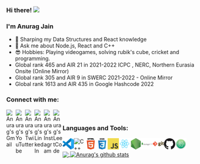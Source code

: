 ### Hi there! <img src="https://raw.githubusercontent.com/MartinHeinz/MartinHeinz/master/wave.gif" width="20px">
### I'm Anurag Jain

- 🌱 Sharping my Data Structures and React knowledge
- 💬 Ask me about Node.js, React and C++
- 😎 Hobbies: Playing videogames, solving rubik's cube, cricket and programming.
- Global rank 465 and AIR 21 in 2021-2022 ICPC , NERC, Northern Eurasia Onsite (Online Mirror)
- Global rank 305 and AIR 9 in SWERC 2021-2022 - Online Mirror
- Global rank 1613 and AIR 435 in Google Hashcode 2022

### Connect with me:

[<img align="left" alt="Anurag's Gmail" width="25px" src="https://cdn.jsdelivr.net/npm/simple-icons@v3/icons/gmail.svg" />][gmail]
[<img align="left" alt="Anurag's YouTube" width="25px" src="https://cdn.jsdelivr.net/npm/simple-icons@v3/icons/youtube.svg" />][youtube]
[<img align="left" alt="Anurag's Twitter" width="25px" src="https://cdn.jsdelivr.net/npm/simple-icons@v3/icons/twitter.svg" />][twitter]
[<img align="left" alt="Anurag's LinkedIn" width="25px" src="https://cdn.jsdelivr.net/npm/simple-icons@v3/icons/linkedin.svg" />][linkedin]
[<img align="left" alt="Anurag's Instagram" width="25px" src="https://cdn.jsdelivr.net/npm/simple-icons@v3/icons/instagram.svg" />][instagram]
[<img align="left" alt="Anurag's LeetCode" width="25px" src="https://cdn.jsdelivr.net/npm/simple-icons@v3/icons/leetcode.svg" />][leetcode]

<br />

### Languages and Tools:

<img align="left" alt="Visual Studio Code" width="30px" src="https://raw.githubusercontent.com/github/explore/80688e429a7d4ef2fca1e82350fe8e3517d3494d/topics/visual-studio-code/visual-studio-code.png" />
<img align="left" alt="C++" width="30px" src="https://www.freeiconspng.com/uploads/c--logo-icon-0.png" />
<img align="left" alt="HTML5" width="30px" src="https://raw.githubusercontent.com/github/explore/80688e429a7d4ef2fca1e82350fe8e3517d3494d/topics/html/html.png" />
<img align="left" alt="CSS3" width="30px" src="https://raw.githubusercontent.com/github/explore/80688e429a7d4ef2fca1e82350fe8e3517d3494d/topics/css/css.png" />
<img align="left" alt="JavaScript" width="30px" src="https://raw.githubusercontent.com/github/explore/80688e429a7d4ef2fca1e82350fe8e3517d3494d/topics/javascript/javascript.png" />
<img align="left" alt="React" width="30px" src="https://raw.githubusercontent.com/github/explore/80688e429a7d4ef2fca1e82350fe8e3517d3494d/topics/react/react.png" />
<img align="left" alt="Node.js" width="30px" src="https://raw.githubusercontent.com/github/explore/80688e429a7d4ef2fca1e82350fe8e3517d3494d/topics/nodejs/nodejs.png" />
<img align="left" alt="MongoDB" width="30px" src="https://raw.githubusercontent.com/github/explore/80688e429a7d4ef2fca1e82350fe8e3517d3494d/topics/mongodb/mongodb.png" />
<img align="left" alt="Git" width="30px" src="https://raw.githubusercontent.com/github/explore/80688e429a7d4ef2fca1e82350fe8e3517d3494d/topics/git/git.png" />
<img align="left" alt="GitHub" width="30px" src="https://raw.githubusercontent.com/github/explore/78df643247d429f6cc873026c0622819ad797942/topics/github/github.png" />
<img align="left" alt="Atom" width="30px" src="https://raw.githubusercontent.com/github/explore/78df643247d429f6cc873026c0622819ad797942/topics/atom/atom.png" />

<br />
<br />

<a href="https://github.com/jainanurag941">
  <img align="center" src="https://github-readme-stats.vercel.app/api/top-langs/?username=jainanurag941&theme=light&hide_langs_below=1" />
</a>

<a href="https://github.com/jainanurag941">
 <img align="center" src="https://github-readme-stats.vercel.app/api?username=jainanurag941&show_icons=true&theme=light&line_height=27" alt="Anurag's github stats"/>
</a>

[gmail]: mailto:jainanurag941@gmail.com
[twitter]: https://twitter.com/AnuragJ84147816
[youtube]: https://www.youtube.com/channel/UCUdeV_zDb4QyXPDFYl9egtQ
[instagram]: https://www.instagram.com/_jainanurag_/
[linkedin]: https://www.linkedin.com/in/anurag-jain-442ba4190
[leetcode]: https://leetcode.com/anurag_jain/
